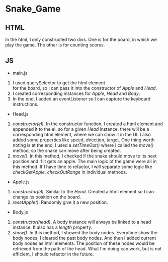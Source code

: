 # Snake_Game

## HTML
In the html, I only constructed two divs. One is for the board, in which we play the game. The other is for counting scores.

## JS
- main.js
1. I used querySelector to get the html element <div> for the board, so I can pass it into the constructor of _Apple_ and _Head_.
2. I created corresponding instances for _Apple_, _Head_ and _Body_.
3. In the end, I added an eventListener so I can capture the keyboard instructions.
&nbsp;
- Head.js
1. _constructor(el)_. In the constructor function, I created a html element and appended it to the el, so for a given _Head_ instance, there will be a corresponding html element, where we can show it in the UI. I also added some properties like speed, direction, target.
One thing worth noting is at the end, I used a _setTimeOut()_ where I called the _move()_ method, so the snake can move after being created.
2. _move()_. In this method, I checked if the snake should move to its next position and if it gets an apple. The main logic of the game were all in this method. If I have time to refactor, I will separate some logic like _checkGetApple_, _checkOutRange_ in individual methods.
&nbsp;
- Apple.js
1. _constructor(el)_. Similar to the _Head_. Created a html element so I can change its position on the board.
2. _resetApple()_. Randomly give it a new position.
&nbsp;
- Body.js
1. _constructor(head)_. A body instance will always be linked to a head instance. It also has a _length_ property. 
2. _show()_. In this method, I showed the body nodes. Everytime show the body nodes, I cleared the past body nodes. And then I added current body nodes as html elements. The position of these nodes would be retrieved from the path of the head. What I'm doing can work, but is not efficient, I should refactor in the future.
